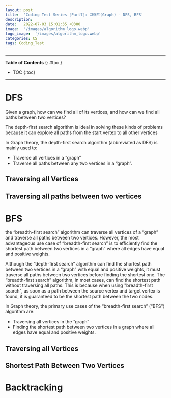 ```yaml
---
layout: post
title:  'Coding Test Series [Part7]: 그래프(Graph) - DFS, BFS'
description: 
date:   2022-07-03 15:01:35 +0300
image:  '/images/algorithm_logo.webp'
logo_image:  '/images/algorithm_logo.webp'
categories: CS
tags: Coding_Test
---
```

---

**Table of Contents**
{: #toc }
*  TOC
{:toc}

---

# DFS

Given a graph, how can we find all of its vertices, and how can we find all paths between two vertices?  

The depth-first search algorithm is ideal in solving these kinds of problems because it can explore all paths from the start vertex to all other vertices  

In Graph theory, the depth-first search algorithm (abbreviated as DFS) is mainly used to:  

- Traverse all vertices in a “graph”
- Traverse all paths between any two vertices in a “graph”.

## Traversing all Vertices

## Traversing all paths between two vertices

# BFS

the “breadth-first search” algorithm can traverse all vertices of a “graph” and traverse all paths between two vertices. However, the most advantageous use case of “breadth-first search” is to efficiently find the shortest path between two vertices in a “graph” where all edges have equal and positive weights.  

Although the “depth-first search” algorithm can find the shortest path between two vertices in a “graph” with equal and positive weights, it must traverse all paths between two vertices before finding the shortest one. The “breadth-first search” algorithm, in most cases, can find the shortest path without traversing all paths. This is because when using "breadth-first search", as soon as a path between the source vertex and target vertex is found, it is guaranteed to be the shortest path between the two nodes.  

In Graph theory, the primary use cases of the “breadth-first search” (“BFS”) algorithm are:  

- Traversing all vertices in the “graph”
- Finding the shortest path between two vertices in a graph where all edges have equal and positive weights.

## Traversing all Vertices

## Shortest Path Between Two Vertices 

# Backtracking